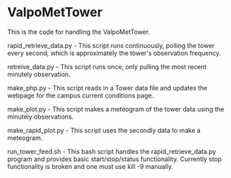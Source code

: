 # ValpoMetTower
This is the code for handling the ValpoMetTower.

rapid_retrieve_data.py - This script runs continuously, polling the tower every second, which is approximately the tower's observation frequency.

retreive_data.py - This script runs once, only pulling the most recent minutely observation.

make_php.py - This script reads in a Tower data file and updates the webpage for the campus current conditions page.

make_plot.py - This script makes a meteogram of the tower data using the minutely observations.

make_rapid_plot.py - This script uses the secondly data to make a meteogram.

run_tower_feed.sh - This bash script handles the rapid_retrieve_data.py program and provides basic start/stop/status functionality.
                    Currently stop functionality is broken and one must use kill -9 manually.
